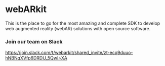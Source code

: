 # webARkit

This is the place to go for the most amazing and complete SDK to develop web augmented reality (webAR) solutions with open source software.

### Join our team on Slack
https://join.slack.com/t/webarkit/shared_invite/zt-ecq9duuo-hNBNqXVfp6DRDU_5QwI~XA
